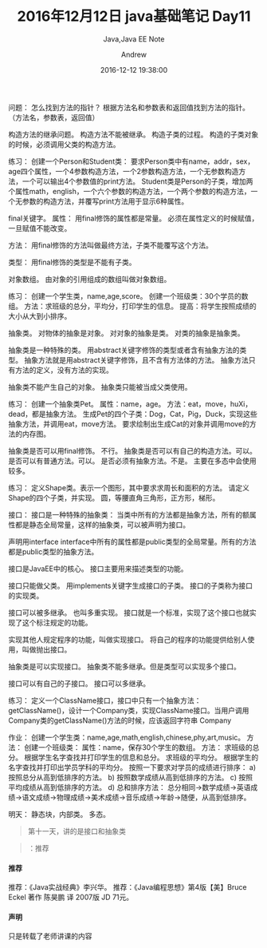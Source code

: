 ﻿---
layout:     post
title:      "2016年12月12日 java基础笔记 Day11"
subtitle:   "Java,Java EE Note"
date:       2016-12-12 19:38:00
author:     "Andrew"
header-img: "img/post-bg-js-version.jpg"
tags:
    - Java 基础
    - Java
    - 学习笔记
---



问题：
怎么找到方法的指针？
根据方法名和参数表和返回值找到方法的指针。
（方法名，参数表，返回值）

构造方法的继承问题。
构造方法不能被继承。
构造子类的过程。
构造的子类对象的时候，必须调用父类的构造方法。

练习：
创建一个Person和Student类：
要求Person类中有name，addr，sex，age四个属性，一个4参数构造方法，一个2参数构造方法，一个无参数构造方法，一个可以输出4个参数值的print方法。
Student类是Person的子类，增加两个属性math，english，一个六个参数的构造方法，一个两个参数的构造方法，一个无参数的构造方法，并覆写print方法用于显示6种属性。

final关键字。
属性：
用final修饰的属性都是常量。
必须在属性定义的时候赋值，一旦赋值不能改变。

方法：
用final修饰的方法叫做最终方法，子类不能覆写这个方法。

类型：
用final修饰的类型是不能有子类。

对象数组。
由对象的引用组成的数组叫做对象数组。

练习：
创建一个学生类，name,age,score。
创建一个班级类：30个学员的数组。
方法：求班级的总分，平均分，打印学生的信息。
提高：将学生按照成绩的大小从大到小排序。

抽象类。
对物体的抽象是对象。
对对象的抽象是类。
对类的抽象是抽象类。

抽象类是一种特殊的类。
用abstract关键字修饰的类型或者含有抽象方法的类型。
抽象方法就是用abstract关键字修饰，且不含有方法体的方法。
抽象方法只有方法的定义，没有方法的实现。

抽象类不能产生自己的对象。
抽象类只能被当成父类使用。

练习：
创建一个抽象类Pet。
属性：name，age。
方法：eat，move，huXi，dead，都是抽象方法。
生成Pet的四个子类：Dog，Cat，Pig，Duck，实现这些抽象方法，并调用eat，move方法。
要求绘制出生成Cat的对象并调用move的方法的内存图。

抽象类是否可以用final修饰。
不行。
抽象类是否可以有自己的构造方法。可以。
是否可以有普通方法。可以。
是否必须有抽象方法。不是。
主要在多态中会使用较多。

练习：
定义Shape类。表示一个图形，其中要求求周长和面积的方法。
请定义Shape的四个子类，并实现。
圆，等腰直角三角形，正方形，梯形。

接口：
接口是一种特殊的抽象类：
当类中所有的方法都是抽象方法，所有的额属性都是静态全局常量，这样的抽象类，可以被声明为接口。

声明用interface
interface中所有的属性都是public类型的全局常量。所有的方法都是public类型的抽象方法。

接口是JavaEE中的核心。
接口主要用来描述类型的功能。

接口只能做父类。
用implements关键字生成接口的子类。
接口的子类称为接口的实现类。

接口可以被多继承。
也叫多重实现。
接口就是一个标准，实现了这个接口也就实现了这个标注规定的功能。

实现其他人规定程序的功能，叫做实现接口。
将自己的程序的功能提供给别人使用，叫做抛出接口。

抽象类是可以实现接口。
抽象类不能多继承。但是类型可以实现多个接口。

接口可以有自己的子接口。
接口可以多继承。

练习：
定义一个ClassName接口，接口中只有一个抽象方法：getClassName()，设计一个Company类，实现ClassName接口。当用户调用Company类的getClassName()方法的时候，应该返回字符串  Company

作业：
创建一个学生类：name,age,math,english,chinese,phy,art,music。
方法：
创建一个班级类：
属性：name，保存30个学生的数组。
方法：
求班级的总分。
根据学生名字查找并打印学生的信息和总分。
求班级的平均分。
根据学生的名字查找并打印出学员学科的平均分。
按照一下要求对学员的成绩进行排序：
a)	按照总分从高到低排序的方法。
b)	按照数学成绩从高到低排序的方法。
c)	按照平均成绩从高到低排序的方法。
d)	总和排序方法：
总分相同->数学成绩->英语成绩->语文成绩->物理成绩->美术成绩->音乐成绩->年龄->随便，从高到低排序。

明天：
静态块，内部类。
多态。





> 第十一天，讲的是接口和抽象类

> ：推荐

#### 推荐
推荐：《Java实战经典》李兴华。
推荐：《Java编程思想》第4版【美】Bruce Eckel 著作 陈昊鹏 译   2007版  JD 71元。


#### 声明
只是转载了老师讲课的内容



